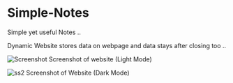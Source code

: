 # Simple-Notes

Simple yet useful Notes ..

Dynamic Website stores data on webpage and data stays after closing too ..

![Screenshot](https://github.com/user-attachments/assets/fc998b26-de5a-4f9c-9e0b-f7479ad63c07)
Screenshot of website (Light Mode)




![ss2](https://github.com/user-attachments/assets/a2d45317-2046-42e0-8c4b-7ab3c8327820)
Screenshot of Website (Dark Mode)
